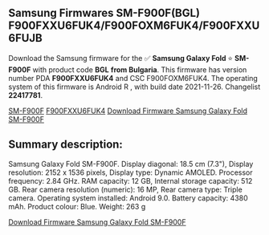 <h2>Samsung Firmwares SM-F900F(BGL) F900FXXU6FUK4/F900FOXM6FUK4/F900FXXU6FUJB</h2>
Download the Samsung firmware for the ✅ <strong>Samsung Galaxy Fold </strong> ⭐ <strong>SM-F900F</strong> with product code <strong>BGL</strong> <strong> from Bulgaria</strong>. This firmware has version number PDA <strong>F900FXXU6FUK4</strong> and CSC F900FOXM6FUK4. The operating system of this firmware is Android R , with build date 2021-11-26. Changelist <strong>22417781</strong>.


[SM-F900F](https://samfirm.shop/samsung/model/SM-F900F)
[F900FXXU6FUK4](https://samfirm.shop/samsung/pda/F900FXXU6FUK4)
[Download Firmware Samsung Galaxy Fold SM-F900F](https://samfirm.shop/samsung/firmware/478079)
<h2>Summary description:</h2>
<p>Samsung Galaxy Fold SM-F900F. Display diagonal: 18.5 cm (7.3"), Display resolution: 2152 x 1536 pixels, Display type: Dynamic AMOLED. Processor frequency: 2.84 GHz. RAM capacity: 12 GB, Internal storage capacity: 512 GB. Rear camera resolution (numeric): 16 MP, Rear camera type: Triple camera. Operating system installed: Android 9.0. Battery capacity: 4380 mAh. Product colour: Blue. Weight: 263 g</p>


[Download Firmware Samsung Galaxy Fold SM-F900F](https://samfirm.shop/samsung/firmware/478079)
